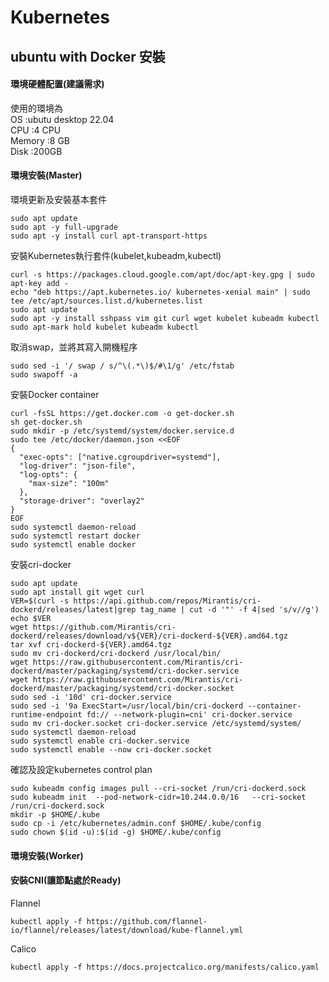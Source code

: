 # Kubernetes  

## ubuntu with Docker 安裝  

#### 環境硬體配置(建議需求)  
使用的環境為  
OS      :ubutu desktop 22.04  
CPU     :4 CPU  
Memory  :8 GB  
Disk    :200GB  

#### 環境安裝(Master)  

環境更新及安裝基本套件  
```
sudo apt update
sudo apt -y full-upgrade
sudo apt -y install curl apt-transport-https
```

安裝Kubernetes執行套件(kubelet,kubeadm,kubectl)  
```
curl -s https://packages.cloud.google.com/apt/doc/apt-key.gpg | sudo apt-key add -
echo "deb https://apt.kubernetes.io/ kubernetes-xenial main" | sudo tee /etc/apt/sources.list.d/kubernetes.list
sudo apt update
sudo apt -y install sshpass vim git curl wget kubelet kubeadm kubectl
sudo apt-mark hold kubelet kubeadm kubectl
```

取消swap，並將其寫入開機程序
```
sudo sed -i '/ swap / s/^\(.*\)$/#\1/g' /etc/fstab
sudo swapoff -a
```

安裝Docker container
```
curl -fsSL https://get.docker.com -o get-docker.sh
sh get-docker.sh
sudo mkdir -p /etc/systemd/system/docker.service.d
sudo tee /etc/docker/daemon.json <<EOF
{
  "exec-opts": ["native.cgroupdriver=systemd"],
  "log-driver": "json-file",
  "log-opts": {
    "max-size": "100m"
  },
  "storage-driver": "overlay2"
}
EOF
sudo systemctl daemon-reload
sudo systemctl restart docker
sudo systemctl enable docker
```

安裝cri-docker      
```
sudo apt update
sudo apt install git wget curl
VER=$(curl -s https://api.github.com/repos/Mirantis/cri-dockerd/releases/latest|grep tag_name | cut -d '"' -f 4|sed 's/v//g')
echo $VER
wget https://github.com/Mirantis/cri-dockerd/releases/download/v${VER}/cri-dockerd-${VER}.amd64.tgz
tar xvf cri-dockerd-${VER}.amd64.tgz
sudo mv cri-dockerd/cri-dockerd /usr/local/bin/
wget https://raw.githubusercontent.com/Mirantis/cri-dockerd/master/packaging/systemd/cri-docker.service
wget https://raw.githubusercontent.com/Mirantis/cri-dockerd/master/packaging/systemd/cri-docker.socket
sudo sed -i '10d' cri-docker.service
sudo sed -i '9a ExecStart=/usr/local/bin/cri-dockerd --container-runtime-endpoint fd:// --network-plugin=cni' cri-docker.service
sudo mv cri-docker.socket cri-docker.service /etc/systemd/system/
sudo systemctl daemon-reload
sudo systemctl enable cri-docker.service
sudo systemctl enable --now cri-docker.socket

```

確認及設定kubernetes control plan
```
sudo kubeadm config images pull --cri-socket /run/cri-dockerd.sock
sudo kubeadm init  --pod-network-cidr=10.244.0.0/16   --cri-socket /run/cri-dockerd.sock
mkdir -p $HOME/.kube
sudo cp -i /etc/kubernetes/admin.conf $HOME/.kube/config
sudo chown $(id -u):$(id -g) $HOME/.kube/config
```

#### 環境安裝(Worker)  


#### 安裝CNI(讓節點處於Ready)  

Flannel    
```
kubectl apply -f https://github.com/flannel-io/flannel/releases/latest/download/kube-flannel.yml
```

Calico  
```
kubectl apply -f https://docs.projectcalico.org/manifests/calico.yaml
```
